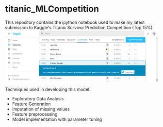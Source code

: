 # titanic_MLCompetition
This repository contains the ipython notebook used to make my latest submission to Kaggle's Titanic Survivor Prediction Competition (Top 15%)
![Kaggle Result](result.png)

Techniques used in developing this model:
* Exploratory Data Analysis
* Feature Generation
* Imputation of missing values
* Feature preprocessing
* Model implementation with parameter tuning
